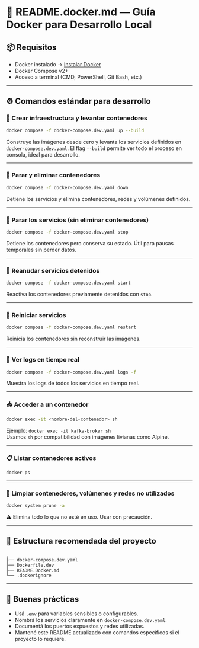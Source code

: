 # 🐳 README.docker.md — Guía Docker para Desarrollo Local

## 📦 Requisitos

- Docker instalado → [Instalar Docker](https://docs.docker.com/get-docker/)
- Docker Compose v2+
- Acceso a terminal (CMD, PowerShell, Git Bash, etc.)

---

## ⚙️ Comandos estándar para desarrollo

### 🔨 Crear infraestructura y levantar contenedores

```bash
docker compose -f docker-compose.dev.yaml up --build
```

Construye las imágenes desde cero y levanta los servicios definidos en `docker-compose.dev.yaml`. El flag `--build` permite ver todo el proceso en consola, ideal para desarrollo.

---

### 🛑 Parar y eliminar contenedores

```bash
docker compose -f docker-compose.dev.yaml down
```

Detiene los servicios y elimina contenedores, redes y volúmenes definidos.

---

### 🛑 Parar los servicios (sin eliminar contenedores)

```bash
docker compose -f docker-compose.dev.yaml stop
```

Detiene los contenedores pero conserva su estado. Útil para pausas temporales sin perder datos.

---

### 🚀 Reanudar servicios detenidos

```bash
docker compose -f docker-compose.dev.yaml start
```

Reactiva los contenedores previamente detenidos con `stop`.

---

### 🔁 Reiniciar servicios

```bash
docker compose -f docker-compose.dev.yaml restart
```

Reinicia los contenedores sin reconstruir las imágenes.

---

### 📜 Ver logs en tiempo real

```bash
docker compose -f docker-compose.dev.yaml logs -f
```

Muestra los logs de todos los servicios en tiempo real.

---

### 📥 Acceder a un contenedor

```bash
docker exec -it <nombre-del-contenedor> sh
```

Ejemplo: `docker exec -it kafka-broker sh`  
Usamos `sh` por compatibilidad con imágenes livianas como Alpine.

---

### 📋 Listar contenedores activos

```bash
docker ps
```

---

### 🧼 Limpiar contenedores, volúmenes y redes no utilizados

```bash
docker system prune -a
```

⚠️ Elimina todo lo que no esté en uso. Usar con precaución.

---

## 📁 Estructura recomendada del proyecto

```
.
├── docker-compose.dev.yaml
├── Dockerfile.dev
├── README.Docker.md
└── .dockerignore
```

---

## 🧠 Buenas prácticas

- Usá `.env` para variables sensibles o configurables.
- Nombrá los servicios claramente en `docker-compose.dev.yaml`.
- Documentá los puertos expuestos y redes utilizadas.
- Mantené este README actualizado con comandos específicos si el proyecto lo requiere.
